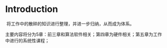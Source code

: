 # Introduction

​    将工作中的散碎的知识进行整理，并进一步归纳，从而成为体系。

​     主要内容将分为5章：前三章和算法软件相关；第四章为硬件相关；第五章为工作中进行的系统性课程；



